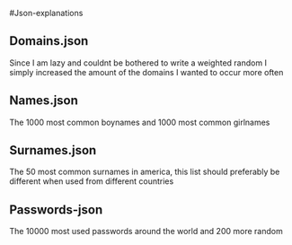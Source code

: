 #Json-explanations

## Domains.json
Since I am lazy and couldnt be bothered to write a weighted random I simply increased the amount of the domains I wanted to occur more often

## Names.json
The 1000 most common boynames and 1000 most common girlnames

## Surnames.json
The 50 most common surnames in america, this list should preferably be different when used from different countries

## Passwords-json
The 10000 most used passwords around the world and 200 more random
